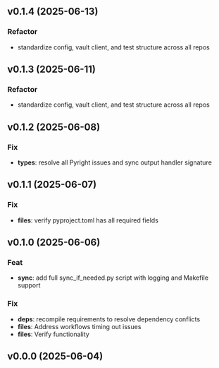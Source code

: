 ## v0.1.4 (2025-06-13)

### Refactor

- standardize config, vault client, and test structure across all repos

## v0.1.3 (2025-06-11)

### Refactor

- standardize config, vault client, and test structure across all repos

## v0.1.2 (2025-06-08)

### Fix

- **types**: resolve all Pyright issues and sync output handler signature

## v0.1.1 (2025-06-07)

### Fix

- **files**: verify pyproject.toml has all required fields

## v0.1.0 (2025-06-06)

### Feat

- **sync**: add full sync_if_needed.py script with logging and Makefile support

### Fix

- **deps**: recompile requirements to resolve dependency conflicts
- **files**: Address workflows timing out issues
- **files**: Verify functionality

## v0.0.0 (2025-06-04)
